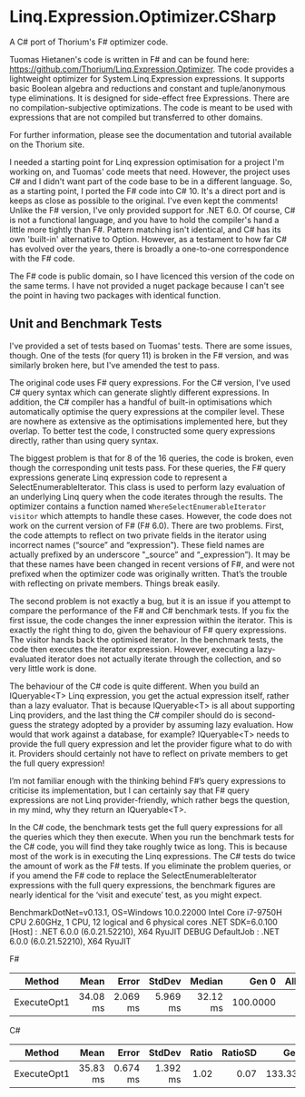 # Linq.Expression.Optimizer.CSharp
A C# port of Thorium's F# optimizer code.

Tuomas Hietanen's code is written in F# and can be found here: https://github.com/Thorium/Linq.Expression.Optimizer.  The code provides a lightweight optimizer for System.Linq.Expression expressions. It supports basic Boolean algebra and reductions and constant and tuple/anonymous type eliminations. It is designed for side-effect free Expressions. There are no compilation-subjective optimizations. The code is meant to be used with expressions that are not compiled but transferred to other domains.

For further information, please see the documentation and tutorial available on the Thorium site.

I needed a starting point for Linq expression optimisation for a project I'm working on, and Tuomas' code meets that need. However, the project uses C# and I didn't want part of the code base to be in a different language. So, as a starting point, I ported the F# code into C# 10. It's a direct port and is keeps as close as possible to the original.  I've even kept the comments!  Unlike the F# version, I've only provided support for .NET 6.0.  Of course, C# is not a functional language, and you have to hold the compiler's hand a little more tightly than F#.  Pattern matching isn't identical, and C# has its own 'built-in' alternative to Option. However, as a testament to how far C# has evolved over the years, there is broadly a one-to-one correspondence with the F# code.

The F# code is public domain, so I have licenced this version of the code on the same terms.  I have not provided a nuget package because I can't see the point in having two packages with identical function.

## Unit and Benchmark Tests
I've provided a set of tests based on Tuomas' tests. There are some issues, though. One of the tests (for query 11) is broken in the F# version, and was similarly broken here, but I've amended the test to pass. 

The original code uses F# query expressions. For the C# version, I've used C# query syntax which can generate slightly different expressions.  In addition, the C# compiler has a handful of built-in optimisations which automatically optimise the query expressions at the compiler level.  These are nowhere as extensive as the optimisations implemented here, but they overlap.  To better test the code, I constructed some query expressions directly, rather than using query syntax.

The biggest problem is that for 8 of the 16 queries, the code is broken, even though the corresponding unit tests pass.  For these queries, the F# query expressions generate Linq expression code to represent a SelectEnumerableIterator. This class is used to perform lazy evaluation of an underlying Linq query when the code iterates through the results.  The optimizer contains a function named ``WhereSelectEnumerableIterator visitor`` which attempts to handle these cases.  However, the code does not work on the current version of F# (F# 6.0).  There are two problems.  First, the code attempts to reflect on two private fields in the iterator using incorrect names (“source” and “expression”).  These field names are actually prefixed by an underscore "\_source” and “\_expression”).  It may be that these names have been changed in recent versions of F#, and were not prefixed when the optimizer code was originally written.  That’s the trouble with reflecting on private members.  Things break easily.

The second problem is not exactly a bug, but it is an issue if you attempt to compare the performance of the F# and C# benchmark tests.  If you fix the first issue, the code changes the inner expression within the iterator.  This is exactly the right thing to do, given the behaviour of F# query expressions.  The visitor hands back the optimised iterator.  In the benchmark tests, the code then executes the iterator expression.  However, executing a lazy-evaluated iterator does not actually iterate through the collection, and so very little work is done.

The behaviour of the C# code is quite different.  When you build an IQueryable\<T\> Linq expression, you get the actual expression itself, rather than a lazy evaluator.  That is because IQueryable\<T\> is all about supporting Linq providers, and the last thing the C# compiler should do is second-guess the strategy adopted by a provider by assuming lazy evaluation.  How would that work against a database, for example?  IQueryable\<T\> needs to provide the full query expression and let the provider figure what to do with it.  Providers should certainly not have to reflect on private members to get the full query expression!  
  
I’m not familiar enough with the thinking behind F#’s query expressions to criticise its implementation, but I can certainly say that F# query expressions are not Linq provider-friendly, which rather begs the question, in my mind, why they return an IQueryable\<T\>.
  
In the C# code, the benchmark tests get the full query expressions for all the queries which they then execute.  When you run the benchmark tests for the C# code, you will find they take roughly twice as long. This is because most of the work is in executing the Linq expressions.  The C# tests do twice the amount of work as the F# tests.  If you eliminate the problem queries, or if you amend the F# code to replace the SelectEnumerableIterator expressions with the full query expressions, the benchmark figures are nearly identical for the ‘visit and execute’ test, as you might expect.

BenchmarkDotNet\=v0\.13\.1\, OS\=Windows 10\.0\.22000
Intel Core i7\-9750H CPU 2\.60GHz\, 1 CPU\, 12 logical and 6 physical cores
\.NET SDK\=6.0.100
  \[Host\]     \: \.NET 6\.0\.0 \(6\.0\.21\.52210\)\, X64 RyuJIT DEBUG
  DefaultJob \: \.NET 6\.0\.0 \(6\.0\.21\.52210\)\, X64 RyuJIT
    
    
F#

|      Method |     Mean |    Error |   StdDev |   Median |    Gen 0 | Allocated |
|------------ |---------:|---------:|---------:|---------:|---------:|----------:|
| ExecuteOpt1 | 34.08 ms | 2.069 ms | 5.969 ms | 32.12 ms | 100.0000 |    941 KB |

C#

|        Method |     Mean |    Error |   StdDev | Ratio | RatioSD |    Gen 0 |   Gen 1 | Allocated |
|-------------- |---------:|---------:|---------:|------:|--------:|---------:|--------:|----------:|
|   ExecuteOpt1 | 35.83 ms | 0.674 ms | 1.392 ms |  1.02 |    0.07 | 133.3333 | 66.6667 |    977 KB |
